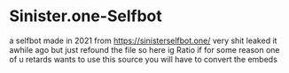 # Sinister.one-Selfbot
a selfbot made in 2021 from https://sinisterselfbot.one/ very shit leaked it awhile ago but just refound the file so here ig
Ratio if for some reason one of u retards wants to use this source you will have to convert the embeds
